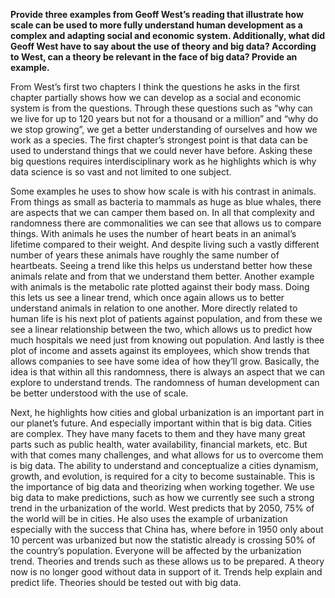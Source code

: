 **Provide three examples from Geoff West’s reading that illustrate how scale can be used to more fully understand human development as a complex and adapting social and economic system.  Additionally, what did Geoff West have to say about the use of theory and big data?  According to West, can a theory be relevant in the face of big data?  Provide an example.**

From West’s first two chapters I think the questions he asks in the first chapter partially shows how we can develop as a social and economic system is from the questions. Through these questions such as “why can we live for up to 120 years but not for a thousand or a million” and “why do we stop growing”, we get a better understanding of ourselves and how we work as a species. The first chapter’s strongest point is that data can be used to understand things that we could never have before. Asking these big questions requires interdisciplinary work as he highlights which is why data science is so vast and not limited to one subject. 

Some examples he uses to show how scale is with his contrast in animals. From things as small as bacteria to mammals as huge as blue whales, there are aspects that we can camper them based on. In all that complexity and randomness there are commonalities we can see that allows us to compare things. With animals he uses the number of heart beats in an animal’s lifetime compared to their weight. And despite living such a vastly different number of years these animals have roughly the same number of heartbeats. Seeing a trend like this helps us understand better how these animals relate and from that we understand them better. Another example with animals is the metabolic rate plotted against their body mass. Doing this lets us see a linear trend, which once again allows us to better understand animals in relation to one another. More directly related to human life is his next plot of patients against population, and from these we see a linear relationship between the two, which allows us to predict how much hospitals we need just from knowing out population. And lastly is thee plot of income and assets against its employees, which show trends that allows companies to see have some idea of how they’ll grow. Basically, the idea is that within all this randomness, there is always an aspect that we can explore to understand trends. The randomness of human development can be better understood with the use of scale. 

Next, he highlights how cities and global urbanization is an important part in our planet’s future. And especially important within that is big data. Cities are complex. They have many facets to them and they have many great parts such as public health, water availability, financial markets, etc. But with that comes many challenges, and what allows for us to overcome them is big data. The ability to understand and conceptualize a cities dynamism, growth, and evolution, is required for a city to become sustainable. This is the importance of big data and theorizing when working together. We use big data to make predictions, such as how we currently see such a strong trend in the urbanization of the world. West predicts that by 2050, 75% of the world will be in cities. He also uses the example of urbanization especially with the success that China has, where before in 1950 only about 10 percent was urbanized but now the statistic already is crossing 50% of the country’s population. Everyone will be affected by the urbanization trend. Theories and trends such as these allows us to be prepared. A theory now is no longer good without data in support of it. Trends help explain and predict life. Theories should be tested out with big data. 

